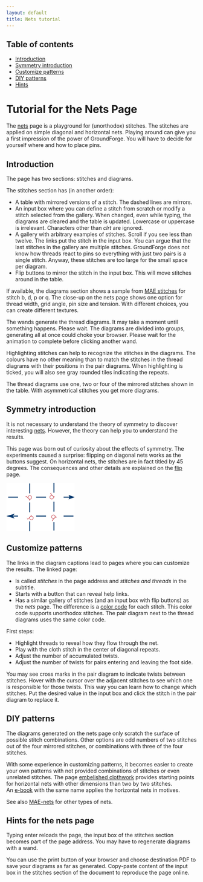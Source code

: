```yaml
---
layout: default
title: Nets tutorial
---
```

Table of contents
-----------------
* [Introduction](#introduction)
* [Symmetry introduction](#symmetry-introduction)
* [Customize patterns](#customize-patterns)
* [DIY patterns](#diy-patterns)
* [Hints](#hints-for-the-nets-page)

Tutorial for the Nets Page
===========

The [nets] page is a playground for (unorthodox) stitches.
The stitches are applied on simple diagonal and horizontal nets.
Playing around can give you a first impression of the power of GroundForge.
You will have to decide for yourself where and how to place pins.

[nets]: /GroundForge/nets

Introduction
------------

The page has two sections: stitches and diagrams. 

The stitches section has (in another order):
* A table with mirrored versions of a stitch. The dashed lines are mirrors.
* An input box where you can define a stitch from scratch or modify a stitch selected from the gallery.
  When changed, even while typing, the diagrams are cleared and the table is updated.
  Lowercase or uppercase is irrelevant. Characters other than _clrt_ are ignored.
* A gallery with arbitrary examples of stitches.
  Scroll if you see less than twelve. The links put the stitch in the input box.
  You can argue that the last stitches in the gallery are multiple stitches.
  GroundForge does not know how threads react to pins so everything with just two pairs is a single stitch.
  Anyway, these stitches are too large for the small space per diagram.
* Flip buttons to mirror the stitch in the input box. This will move stitches around in the table.

If available, the diagrams section shows a sample from [MAE stitches](/MAE-gf/docs/stitches) for stitch b, d, p or q.
The close-up on the nets page shows one option for thread width, grid angle, pin size and tension.
With different choices, you can create different textures.

The wands generate the thread diagrams.
It may take a moment until something happens. Please wait.
The diagrams are divided into groups, generating all at once could choke your browser.
Please wait for the animation to complete before clicking another wand.

Highlighting stitches can help to recognize the stitches in the diagrams.
The colours have no other meaning than to match the stitches 
in the thread diagrams with their positions in the pair diagrams.
When highlighting is ticked, you will also see gray rounded tiles indicating the repeats.

The thread diagrams use one, two or four of the mirrored stitches shown in the table. 
With asymmetrical stitches you get more diagrams.

Symmetry introduction
---------------------

It is not necessary to understand the theory of symmetry to discover interesting [nets].
However, the theory can help you to understand the results.

This page was born out of curiosity about the effects of symmetry.
The experiments caused a surprise: flipping on diagonal nets works as the buttons suggest.
On horizontal nets, the stitches are in fact titled by 45 degrees.
The consequences and other details are explained on the [flip](https://d-bl.github.io/GroundForge-help/clips/flip#symmetry)
page.

![bdpq titled by 45 degrees on a horizontal net](titled-bdpq.png)


Customize patterns
------------------

The links in the diagram captions lead to pages where you can customize the results.
The linked page:
* Is called _stitches_ in the page address and _stitches and threads_ in the subtitle.
* Starts with a button that can reveal help links.
* Has a similar gallery of stitches (and an input box with flip buttons) as the _nets_ page.
  The difference is a [color code](color-rules) for each stitch. This color code supports unorthodox stitches.
  The pair diagram next to the thread diagrams uses the same color code.

First steps:
* Highlight threads to reveal how they flow through the net.
* Play with the cloth stitch in the center of diagonal repeats.
* Adjust the number of accumulated twists.
* Adjust the number of twists for pairs entering and leaving the foot side.

You may see cross marks in the pair diagram to indicate twists between stitches.
Hover with the cursor over the adjacent stitches to see which one is responsible for those twists. 
This way you can learn how to change which stitches.
Put the desired value in the input box and click the stitch in the pair diagram to replace it.


DIY patterns
------------

The diagrams generated on the nets page only scratch the surface of possible stitch combinations.
Other options are odd numbers of two stitches out of the four mirrored stitches,
or combinations with three of the four stitches. 

With some experience in customizing patterns, it becomes easier to create
your own patterns with not provided combinations of stitches or even unrelated stitches.
The page [embelished clothwork](https://d-bl.github.io/MAE-gf/docs/ec)
provides starting points for horizontal nets with other dimensions than two by two stitches.  
An [e-book](https://www.patreon.com/theadventurouslacemakers/shop/embellished-clothwork-ebook-by-marian-221058?source=storefront)
with the same name applies the horizontal nets in motives.

See also [MAE-nets](https://d-bl.github.io/MAE-gf/docs/nets) for other types of nets.


Hints for the nets page
-----------------------

Typing enter reloads the page, the input box of the stitches section becomes part of the page address.
You may have to regenerate diagrams with a wand.

You can use the print button of your browser and choose destination PDF to save your diagrams as far as generated.
Copy-paste content of the input box in the stitches section of the document to reproduce the page online.
